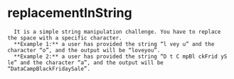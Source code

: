 # replacementInString

      It is a simple string manipulation challenge. You have to replace the space with a specific character.  
      **Example 1:** a user has provided the string “l vey u” and the character “o”, and the output will be “loveyou”.
      **Example 2:** a user has provided the string “D t C mpBl ckFrid yS le” and the character “a”, and the output will be “DataCampBlackFridaySale”.

